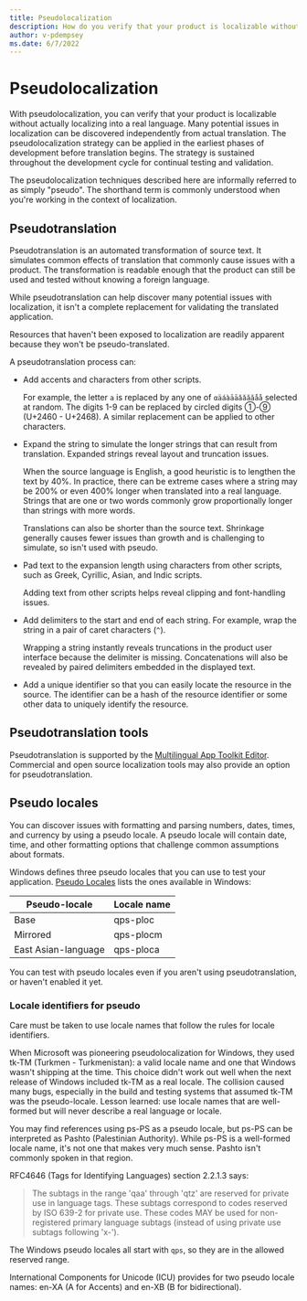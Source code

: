 ```yaml
---
title: Pseudolocalization
description: How do you verify that your product is localizable without actually localizing into a real language? By faking it with pseudolocalization.
author: v-pdempsey
ms.date: 6/7/2022
---
```


# Pseudolocalization

With pseudolocalization, you can verify that your product is localizable without actually localizing into a real language.
Many potential issues in localization can be discovered independently from actual translation.
The pseudolocalization strategy can be applied in the earliest phases of development before translation begins.
The strategy is sustained throughout the development cycle for continual testing and validation.

The pseudolocalization techniques described here are informally referred to as simply "pseudo".
The shorthand term is commonly understood when you're working in the context of localization.

## Pseudotranslation

Pseudotranslation is an automated transformation of source text.
It simulates common effects of translation that commonly cause issues with a product.
The transformation is readable enough that the product can still be used and tested without knowing a foreign language.

While pseudotranslation can help discover many potential issues with localization, it isn't a complete replacement for validating the translated application.

Resources that haven't been exposed to localization are readily apparent because they won't be pseudo-translated.

A pseudotranslation process can:

- Add accents and characters from other scripts.

  For example, the letter `a` is replaced by any one of `αäáàāāǎǎăăåå` selected at random.
  The digits 1-9 can be replaced by circled digits &#x2460;-&#x2468; (U+2460 - U+2468).
  A similar replacement can be applied to other characters.

- Expand the string to simulate the longer strings that can result from translation.
  Expanded strings reveal layout and truncation issues.

  When the source language is English, a good heuristic is to lengthen the text by 40%.
  In practice, there can be extreme cases where a string may be 200% or even 400% longer when translated into a real language.
  Strings that are one or two words commonly grow proportionally longer than strings with more words.

  Translations can also be shorter than the source text.
  Shrinkage generally causes fewer issues than growth and is challenging to simulate, so isn't used with pseudo.

- Pad text to the expansion length using characters from other scripts, such as Greek, Cyrillic, Asian, and Indic scripts.

  Adding text from other scripts helps reveal clipping and font-handling issues.

- Add delimiters to the start and end of each string.
  For example, wrap the string in a pair of caret characters (`^`).

  Wrapping a string instantly reveals truncations in the product user interface because the delimiter is missing.
  Concatenations will also be revealed by paired delimiters embedded in the displayed text.

- Add a unique identifier so that you can easily locate the resource in the source.
  The identifier can be a hash of the resource identifier or some other data to uniquely identify the resource.

## Pseudotranslation tools

Pseudotranslation is supported by the [Multilingual App Toolkit Editor](https://developer.microsoft.com/windows/downloads/multilingual-app-toolkit/).
Commercial and open source localization tools may also provide an option for pseudotranslation.

## Pseudo locales

You can discover issues with formatting and parsing numbers, dates, times, and currency by using a pseudo locale.
A pseudo locale will contain date, time, and other formatting options that challenge common assumptions about formats.

Windows defines three pseudo locales that you can use to test your application.
[Pseudo Locales](/windows/win32/intl/pseudo-locales) lists the ones available in Windows:

| Pseudo-locale | Locale name |
| --- | --- |
| Base                | qps-ploc  |
| Mirrored            | qps-plocm |
| East Asian-language | qps-ploca |

You can test with pseudo locales even if you aren't using pseudotranslation, or haven't enabled it yet.  
<!-- Does CLDR include pseudo locales? -->

### Locale identifiers for pseudo

Care must be taken to use locale names that follow the rules for locale identifiers.

When Microsoft was pioneering pseudolocalization for Windows, they used tk-TM (Turkmen - Turkmenistan):
a valid locale name and one that Windows wasn't shipping at the time.
This choice didn't work out well when the next release of Windows included tk-TM as a real locale.
The collision caused many bugs, especially in the build and testing systems that assumed tk-TM was the pseudo-locale.
Lesson learned: use locale names that are well-formed but will never describe a real language or locale.

<!--
This story is told in "One of my colleagues is the "Pseudo Man" (a rich source of puns in conversation!)"
on Michael Kaplan's MSDN blog, which was unfortunately lost when MSDN blogs were decommissioned.

The text of Michael's blogs are available (without images) at
http://archives.miloush.net/michkap/archive/2011/04/11/10152035.html
 -->

You may find references using ps-PS as a pseudo locale, but ps-PS can be interpreted as Pashto (Palestinian Authority).
While ps-PS is a well-formed locale name, it's not one that makes very much sense.
Pashto isn't commonly spoken in that region.

RFC4646 (Tags for Identifying Languages) section 2.2.1.3 says:

> The subtags in the range 'qaa' through 'qtz' are reserved for private use in language tags.
> These subtags correspond to codes reserved by ISO 639-2 for private use.
> These codes MAY be used for non-registered primary language subtags (instead of using private use subtags following 'x-').

The Windows pseudo locales all start with `qps`, so they are in the allowed reserved range.

International Components for Unicode (ICU) provides for two pseudo locale names: en-XA (A for Accents) and en-XB (B for bidirectional).
